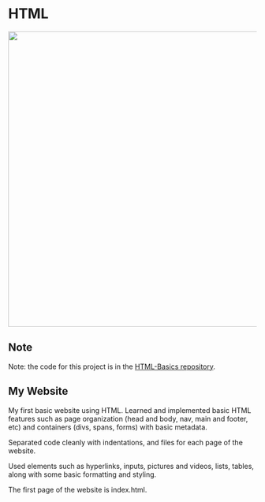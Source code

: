 # HTML

<p align="center">
  <img src="html.jpg" width="600" height="600">
</p>

## Note
Note: the code for this project is in the [HTML-Basics repository](https://github.com/z1chh/HTML-Basics).

## My Website
My first basic website using HTML. Learned and implemented basic HTML features such as page organization (head and body, nav, main and footer, etc) and containers (divs, spans, forms) with basic metadata.

Separated code cleanly with indentations, and files for each page of the website.

Used elements such as hyperlinks, inputs, pictures and videos, lists, tables, along with some basic formatting and styling.

The first page of the website is index.html.
